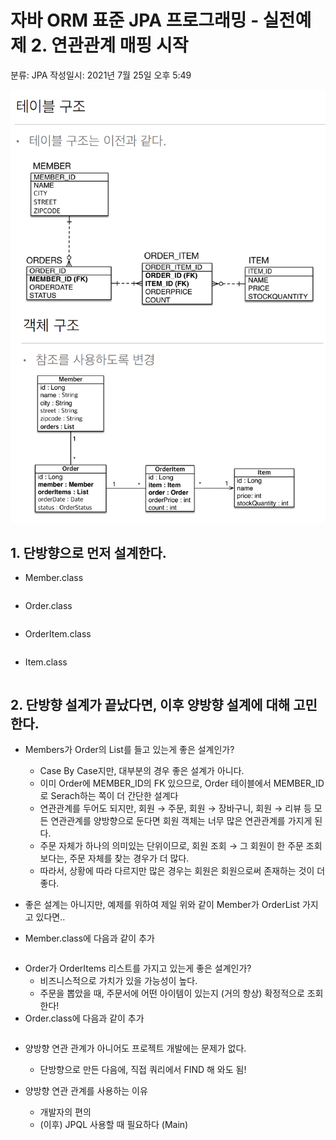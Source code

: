 # 자바 ORM 표준 JPA 프로그래밍 - 실전예제 2. 연관관계 매핑 시작

분류:  JPA
작성일시: 2021년 7월 25일 오후 5:49

![%E1%84%8C%E1%85%A1%E1%84%87%E1%85%A1%20ORM%20%E1%84%91%E1%85%AD%E1%84%8C%E1%85%AE%E1%86%AB%20JPA%20%E1%84%91%E1%85%B3%E1%84%85%E1%85%A9%E1%84%80%E1%85%B3%E1%84%85%E1%85%A2%E1%84%86%E1%85%B5%E1%86%BC%20-%20%E1%84%89%E1%85%B5%E1%86%AF%E1%84%8C%E1%85%A5%E1%86%AB%E1%84%8B%E1%85%A8%E1%84%8C%E1%85%A6%202%20%E1%84%8B%E1%85%A7%E1%86%AB%E1%84%80%20e2b128f7ac634a3683caad499f88d2bb/Untitled.png](https://github.com/LemonDouble/TIL/blob/main/JPA/img/Untitled%2014.png)

## 1. 단방향으로 먼저 설계한다.

- Member.class

```java
```

- Order.class

```java
```

- OrderItem.class

```java
```

- Item.class

```java
```

## 2. 단방향 설계가 끝났다면, 이후 양방향 설계에 대해 고민한다.

- Members가 Order의 List를 들고 있는게 좋은 설계인가?
    - Case By Case지만, 대부분의 경우 좋은 설계가 아니다.
    - 이미 Order에 MEMBER_ID의 FK 있으므로, Order 테이블에서 MEMBER_ID로 Serach하는 쪽이 더 간단한 설계다
    - 연관관계를 두어도 되지만, 회원 → 주문, 회원 → 장바구니, 회원 → 리뷰 등 모든 연관관계를 양방향으로 둔다면 회원 객체는 너무 많은 연관관계를 가지게 된다.
    - 주문 자체가 하나의 의미있는 단위이므로, 회원 조회 → 그 회원이 한 주문 조회 보다는, 주문 자체를 찾는 경우가 더 많다.
    - 따라서, 상황에 따라 다르지만 많은 경우는 회원은 회원으로써 존재하는 것이 더 좋다.

- 좋은 설계는 아니지만, 예제를 위하여 제일 위와 같이 Member가 OrderList 가지고 있다면..
- Member.class에 다음과 같이 추가

```java
```

- Order가 OrderItems 리스트를 가지고 있는게 좋은 설계인가?
    - 비즈니스적으로 가치가 있을 가능성이 높다.
    - 주문을 뽑았을 때, 주문서에 어떤 아이템이 있는지 (거의 항상) 확정적으로 조회한다!
- Order.class에 다음과 같이 추가

```java
```

- 양방향 연관 관계가 아니어도 프로젝트 개발에는 문제가 없다.
    - 단방향으로 만든 다음에, 직접 쿼리에서 FIND 해 와도 됨!

- 양방향 연관 관계를 사용하는 이유
    - 개발자의 편의
    - (이후) JPQL 사용할 때 필요하다 (Main)

